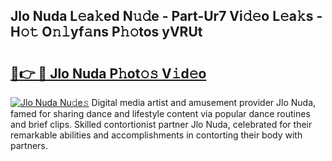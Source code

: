 ## Jlo Nuda L𝚎a𝚔ed N𝚞𝚍e - Part-Ur7 Vi𝚍𝚎o L𝚎a𝚔s - H𝚘𝚝 O𝚗𝚕yf𝚊ns P𝚑𝚘tos yVRUt

# <h2><a href="http://kf4yi3.oniu.top/?m=Jlo+Nuda">🔗👉 🔴 Jlo Nuda P𝚑ot𝚘𝚜 V𝚒d𝚎o</a></h2>

[![Jlo Nuda Nu𝚍e𝚜](https://i.imgur.com/0qMVB7G.gif)](http://kf4yi3.oniu.top/?m=Jlo+Nuda)
Digital media artist and amusement provider Jlo Nuda, famed for sharing dance and lifestyle content via popular dance routines and brief clips. Skilled contortionist partner Jlo Nuda, celebrated for their remarkable abilities and accomplishments in contorting their body with partners.  
